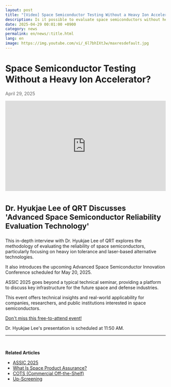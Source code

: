 ```yaml
---
layout: post
title: "[Video] Space Semiconductor Testing Without a Heavy Ion Accelerator?"
description: Is it possible to evaluate space semiconductors without heavy ion accelerators? Dr. Hyukjae Lee from QRT introduces advanced evaluation methods including laser-based alternatives. Includes details about the ASSIC 2025 conference on May 20, 2025.
date: 2025-04-29 00:01:00 +0900
category: news
permalink: en/news/:title.html
lang: en
image: https://img.youtube.com/vi/_6l7bhIXtJw/maxresdefault.jpg
---
```


# Space Semiconductor Testing Without a Heavy Ion Accelerator?
<p style="color: #666666">April 29, 2025</p>

<style>.embed-container { position: relative; padding-bottom: 56.25%; height: 0; overflow: hidden; max-width: 100%; } .embed-container iframe, .embed-container object, .embed-container embed { position: absolute; top: 0; left: 0; width: 100%; height: 100%; }</style><div class='embed-container'><iframe src='https://www.youtube.com/embed//_6l7bhIXtJw' frameborder='0' allowfullscreen></iframe></div>

<script type="application/ld+json">
{
  "@context": "https://schema.org",
  "@type": "VideoObject",
  "name": "Space Semiconductor Testing Without a Heavy Ion Accelerator?",
  "description": "Dr. Hyukjae Lee from QRT introduces advanced space semiconductor evaluation methods including laser-based alternatives.",
  "thumbnailUrl": "https://img.youtube.com/vi/_6l7bhIXtJw/maxresdefault.jpg",
  "uploadDate": "2025-04-29",
  "contentUrl": "https://www.youtube.com/watch?v=_6l7bhIXtJw",
  "embedUrl": "https://www.youtube.com/embed/_6l7bhIXtJw"
}
</script>


<br>

<p style="font-size:23px"> <b>Dr. Hyukjae Lee of QRT Discusses 'Advanced Space Semiconductor Reliability Evaluation Technology'</b></p>

<p>This in-depth interview with Dr. Hyukjae Lee of QRT explores the methodology of evaluating the reliability of space semiconductors, particularly focusing on heavy ion tolerance and laser-based alternative technologies.</p>
<p>It also introduces the upcoming Advanced Space Semiconductor Innovation Conference scheduled for May 20, 2025.</p>
<p>ASSIC 2025 goes beyond a typical technical seminar, providing a platform to discuss key infrastructure for the future space and defense industries.</p>
<p>This event offers technical insights and real-world applicability for companies, researchers, and public institutions interested in space semiconductors.</p>

[Don't miss this free-to-attend event!](https://yelec.kr/product/assic2025/)

Dr. Hyukjae Lee's presentation is scheduled at 11:50 AM.

-------------------------------------

<br/>

**Related Articles**
- [ASSIC 2025](/en/news/ASSIC2025.html)
- [What Is Space Product Assurance?](/en/article/8.-EEE.html)
- [COTS (Commercial Off-the-Shelf)](/en/article/5.COTS.html)
- [Up-Screening](/en/article/12.upScreening.html)
